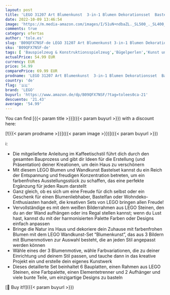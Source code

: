 ```yaml
---
layout: post
title: 'LEGO 31207 Art Blumenkunst  3-in-1 Blumen Dekorationsset  Bastel Set  Wandschmuck  DYI botanische Deko  kreative Aktivität für Erwachsene'
date: 2022-10-09 13:46:54
image: 'https://m.media-amazon.com/images/I/51uN+ndbaZL._SL500_._SL400_.jpg'
comments: true
category: ofertas
author: 'tole.es'
slug: 'B09QFX7NSF-de LEGO 31207 Art Blumenkunst 3-in-1 Blumen Dekorationsset...'
sku: 'B09QFX7NSF-de'
tags: [ 'Bauspielzeug & Konstruktionsspielzeug','Bügelperlen','Kunst und Handwerk','Spielzeug','lego','🇩🇪', ]
actualPrice: 54.99 EUR
currency: EUR
price: 54.99
comparePrice: 69.99 EUR
prodname: 'LEGO 31207 Art Blumenkunst  3-in-1 Blumen Dekorationsset  Bastel Set  Wandschmuck  DYI botanische Deko  kreative Aktivität für Erwachsene'
country: 'de'
flag: '🇩🇪'
brand: 'LEGO'
buyurl: 'https://www.amazon.de/dp/B09QFX7NSF/?tag=tolees0ca-21'
descuento: '21.43'
average: '54.99'
---
```


You can find [{{< param title >}}]({{< param buyurl >}}) with a discount here:

[![{{< param prodname >}}]({{< param image >}})]({{< param buyurl >}})

ℹ️:

- Die mitgelieferte Anleitung im Kaffeetischstil führt dich durch den gesamten Bauprozess und gibt dir Ideen für die Erstellung (und Präsentation) deiner Kreationen, um dein Haus zu verschönern
- Mit diesem LEGO Blumen und Wandkunst Bastelset kannst du ein Reich der Entspannung und freudigen Konzentration betreten, um ein farbenfrohes Ausstellungsstück zu schaffen, das eine perfekte Ergänzung für jeden Raum darstellt
- Ganz gleich, ob es sich um eine Freude für dich selbst oder ein Geschenk für einen Blumenliebhaber, Bastelfan oder Wohndeko-Enthusiasten handelt, die kreativen Sets von LEGO bringen allen Freude!
- Vervollständige es mit dem weißen Bilderrahmen aus LEGO Steinen, den du an der Wand aufhängen oder ins Regal stellen kannst; wenn du Lust hast, kannst du mit der harmonisierten Palette Farben oder Designs einfach anpassen
- Bringe die Natur ins Haus und dekoriere dein Zuhause mit farbenfrohen Blumen mit dem LEGO Wandkunst-Set “Blumenkunst”, das aus 3 Bildern mit Blumenmotiven zur Auswahl besteht, die an jeden Stil angepasst werden können
- Wähle eines der 3 Blumenmotive, wähle Farbvariationen, die zu deiner Einrichtung und deinem Stil passen, und tauche dann in das kreative Projekt ein und erstelle dein eigenes Kunstwerk
- Dieses detaillerte Set beinhaltet 6 Bauplatten, einen Rahmen aus LEGO Steinen, eine Farbpalette, einen Elementetrenner und 2 Aufhänger und viele bunte Teile, um einzigartige Designs zu basteln

[🛒 Buy it!!]({{< param buyurl >}})
